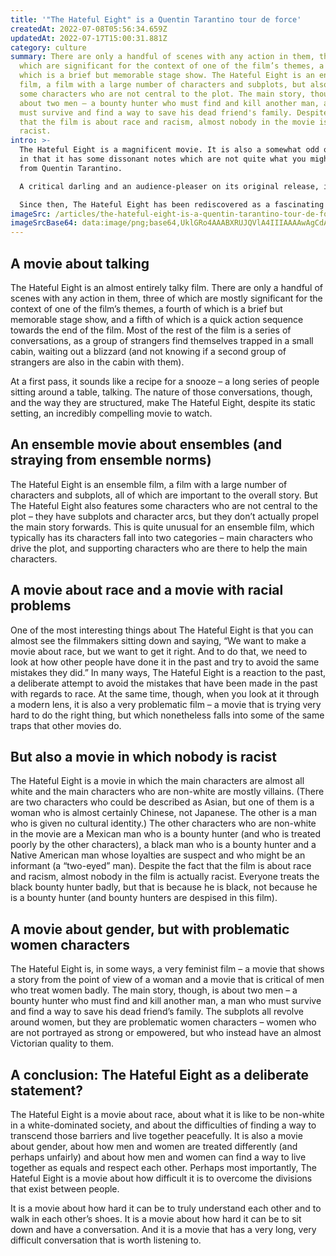 ```yaml
---
title: '"The Hateful Eight" is a Quentin Tarantino tour de force'
createdAt: 2022-07-08T05:56:34.659Z
updatedAt: 2022-07-17T15:00:31.881Z
category: culture
summary: There are only a handful of scenes with any action in them, three of
  which are significant for the context of one of the film’s themes, a fourth of
  which is a brief but memorable stage show. The Hateful Eight is an ensemble
  film, a film with a large number of characters and subplots, but also features
  some characters who are not central to the plot. The main story, though, is
  about two men – a bounty hunter who must find and kill another man, a man who
  must survive and find a way to save his dead friend's family. Despite the fact
  that the film is about race and racism, almost nobody in the movie is actually
  racist.
intro: >-
  The Hateful Eight is a magnificent movie. It is also a somewhat odd one,
  in that it has some dissonant notes which are not quite what you might expect
  from Quentin Tarantino. 

  A critical darling and an audience-pleaser on its original release, it was soon eclipsed by the #MeToo moment when a few unfortunate and probably inadvertent misogynistic undertones came to light. 

  Since then, The Hateful Eight has been rediscovered as a fascinating film, almost certainly a deliberate commentary on the time we now view as its setting – post-Civil War America, somewhere in the middle of Reconstruction, with simmering tensions between the North and South still unresolved. The plot itself is somewhat secondary to those elements; that’s why rather than summarise the plot of The Hateful Eight once more (if you want that, see my original review below), we’re going to focus instead on what makes this such an intriguing and unusual movie.
imageSrc: /articles/the-hateful-eight-is-a-quentin-tarantino-tour-de-force.png
imageSrcBase64: data:image/png;base64,UklGRo4AAABXRUJQVlA4IIIAAAAwAgCdASoKAAoAAUAmJQBOgMXX5AikVjY9QAD+2H9B5x3tmEO/r+SYoJuf81Np01v38GN++++aOXEjYUu18BcPP+I6GxdS7GD5KU4vhNfEhKP/r2nuOFqMbrP5mO6F3yYumh38LZCmZ34kdbJjfkjw9YFtr6zKipfs+NpZ5iIWxAAA
---
```


## A movie about talking

The Hateful Eight is an almost entirely talky film. There are only a handful of scenes with any action in them, three of which are mostly significant for the context of one of the film’s themes, a fourth of which is a brief but memorable stage show, and a fifth of which is a quick action sequence towards the end of the film.
Most of the rest of the film is a series of conversations, as a group of strangers find themselves trapped in a small cabin, waiting out a blizzard (and not knowing if a second group of strangers are also in the cabin with them).

At a first pass, it sounds like a recipe for a snooze – a long series of people sitting around a table, talking. 
The nature of those conversations, though, and the way they are structured, make The Hateful Eight, despite its static setting, an incredibly compelling movie to watch.

## An ensemble movie about ensembles (and straying from ensemble norms)

The Hateful Eight is an ensemble film, a film with a large number of characters and subplots, all of which are important to the overall story.
But The Hateful Eight also features some characters who are not central to the plot – they have subplots and character arcs, but they don’t actually propel the main story forwards.
This is quite unusual for an ensemble film, which typically has its characters fall into two categories – main characters who drive the plot, and supporting characters who are there to help the main characters.

## A movie about race and a movie with racial problems

One of the most interesting things about The Hateful Eight is that you can almost see the filmmakers sitting down and saying, “We want to make a movie about race, but we want to get it right. And to do that, we need to look at how other people have done it in the past and try to avoid the same mistakes they did.”
In many ways, The Hateful Eight is a reaction to the past, a deliberate attempt to avoid the mistakes that have been made in the past with regards to race.
At the same time, though, when you look at it through a modern lens, it is also a very problematic film – a movie that is trying very hard to do the right thing, but which nonetheless falls into some of the same traps that other movies do.

## But also a movie in which nobody is racist

The Hateful Eight is a movie in which the main characters are almost all white and the main characters who are non-white are mostly villains. (There are two characters who could be described as Asian, but one of them is a woman who is almost certainly Chinese, not Japanese. The other is a man who is given no cultural identity.)
The other characters who are non-white in the movie are a Mexican man who is a bounty hunter (and who is treated poorly by the other characters), a black man who is a bounty hunter and a Native American man whose loyalties are suspect and who might be an informant (a “two-eyed” man).
Despite the fact that the film is about race and racism, almost nobody in the film is actually racist. Everyone treats the black bounty hunter badly, but that is because he is black, not because he is a bounty hunter (and bounty hunters are despised in this film).

## A movie about gender, but with problematic women characters

The Hateful Eight is, in some ways, a very feminist film – a movie that shows a story from the point of view of a woman and a movie that is critical of men who treat women badly.
The main story, though, is about two men – a bounty hunter who must find and kill another man, a man who must survive and find a way to save his dead friend’s family.
The subplots all revolve around women, but they are problematic women characters – women who are not portrayed as strong or empowered, but who instead have an almost Victorian quality to them.

## A conclusion: The Hateful Eight as a deliberate statement?

The Hateful Eight is a movie about race, about what it is like to be non-white in a white-dominated society, and about the difficulties of finding a way to transcend those barriers and live together peacefully.
It is also a movie about gender, about how men and women are treated differently (and perhaps unfairly) and about how men and women can find a way to live together as equals and respect each other.
Perhaps most importantly, The Hateful Eight is a movie about how difficult it is to overcome the divisions that exist between people.

It is a movie about how hard it can be to truly understand each other and to walk in each other’s shoes. It is a movie about how hard it can be to sit down and have a conversation. And it is a movie that has a very long, very difficult conversation that is worth listening to.
